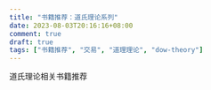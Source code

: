 ```yaml
---
title: "书籍推荐：道氏理论系列"
date: 2023-08-03T20:16:16+08:00
comment: true
draft: true
tags: ["书籍推荐", "交易", "道理理论", "dow-theory"]
---
```


道氏理论相关书籍推荐

